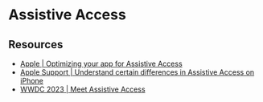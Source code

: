 # Assistive Access

## Resources
- [Apple | Optimizing your app for Assistive Access](https://developer.apple.com/documentation/accessibility/optimizing-your-app-for-assistive-access)
- [Apple Support | Understand certain differences in Assistive Access on iPhone
](https://support.apple.com/guide/assistive-access-iphone/understand-differences-assistive-access-dev473e94873/ios)
- [WWDC 2023 | Meet Assistive Access](https://developer.apple.com/videos/play/wwdc2023/10032)
